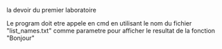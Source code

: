 la devoir du premier laboratoire

Le program doit etre appele en cmd en utilisant le nom du fichier "list_names.txt" comme parametre pour afficher le resultat de la fonction "Bonjour"
